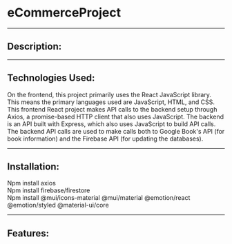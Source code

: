 # eCommerceProject
***
## Description:

***
## Technologies Used: 
On the frontend, this project primarily uses the React JavaScript library. This means the primary languages used are JavaScript, HTML, and CSS. This frontend React project makes API calls to the backend setup through Axios, a promise-based HTTP client that also uses JavaScript. The backend is an API built with Express, which also uses JavaScript to build API calls. The backend API calls are used to make calls both to Google Book's API (for book information) and the Firebase API (for updating the databases). 
***
## Installation:
Npm install axios <br>
Npm install firebase/firestore <br>
Npm install @mui/icons-material @mui/material @emotion/react @emotion/styled @material-ui/core 
***
## Features:

